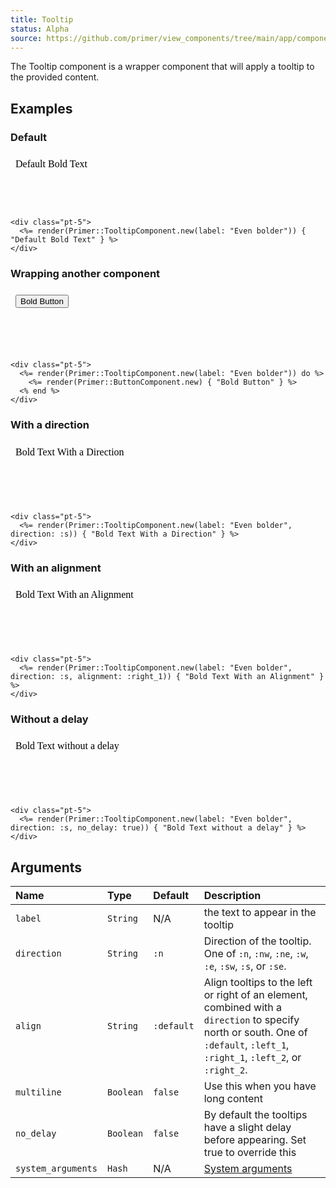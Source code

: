 ```yaml
---
title: Tooltip
status: Alpha
source: https://github.com/primer/view_components/tree/main/app/components/primer/tooltip_component.rb
---
```


<!-- Warning: AUTO-GENERATED file, do not edit. Add code comments to your Ruby instead <3 -->

The Tooltip component is a wrapper component that will apply a tooltip to the provided content.

## Examples

### Default

<iframe style="width: 100%; border: 0px; height: 89px;" srcdoc="<html class='Box height-full p-3'><head><link href='https://unpkg.com/@primer/css/dist/primer.css' rel='stylesheet'></head><body><div class='pt-5'>  <span aria-label='Even bolder' class='tooltipped tooltipped-n '>Default Bold Text</span></div></body></html>"></iframe>

```erb
<div class="pt-5">
  <%= render(Primer::TooltipComponent.new(label: "Even bolder")) { "Default Bold Text" } %>
</div>
```

### Wrapping another component

<iframe style="width: 100%; border: 0px; height: 99px;" srcdoc="<html class='Box height-full p-3'><head><link href='https://unpkg.com/@primer/css/dist/primer.css' rel='stylesheet'></head><body><div class='pt-5'>  <span aria-label='Even bolder' class='tooltipped tooltipped-n '>    <button type='button' class='btn '>Bold Button</button></span></div></body></html>"></iframe>

```erb
<div class="pt-5">
  <%= render(Primer::TooltipComponent.new(label: "Even bolder")) do %>
    <%= render(Primer::ButtonComponent.new) { "Bold Button" } %>
  <% end %>
</div>
```

### With a direction

<iframe style="width: 100%; border: 0px; height: 99px;" srcdoc="<html class='Box height-full p-3'><head><link href='https://unpkg.com/@primer/css/dist/primer.css' rel='stylesheet'></head><body><div class='pt-5'>  <span aria-label='Even bolder' class='tooltipped tooltipped-s '>Bold Text With a Direction</span></div></body></html>"></iframe>

```erb
<div class="pt-5">
  <%= render(Primer::TooltipComponent.new(label: "Even bolder", direction: :s)) { "Bold Text With a Direction" } %>
</div>
```

### With an alignment

<iframe style="width: 100%; border: 0px; height: 99px;" srcdoc="<html class='Box height-full p-3'><head><link href='https://unpkg.com/@primer/css/dist/primer.css' rel='stylesheet'></head><body><div class='pt-5'>  <span alignment='right_1' aria-label='Even bolder' class='tooltipped tooltipped-s '>Bold Text With an Alignment</span></div></body></html>"></iframe>

```erb
<div class="pt-5">
  <%= render(Primer::TooltipComponent.new(label: "Even bolder", direction: :s, alignment: :right_1)) { "Bold Text With an Alignment" } %>
</div>
```

### Without a delay

<iframe style="width: 100%; border: 0px; height: 99px;" srcdoc="<html class='Box height-full p-3'><head><link href='https://unpkg.com/@primer/css/dist/primer.css' rel='stylesheet'></head><body><div class='pt-5'>  <span aria-label='Even bolder' class='tooltipped tooltipped-s tooltipped-no-delay '>Bold Text without a delay</span></div></body></html>"></iframe>

```erb
<div class="pt-5">
  <%= render(Primer::TooltipComponent.new(label: "Even bolder", direction: :s, no_delay: true)) { "Bold Text without a delay" } %>
</div>
```

## Arguments

| Name | Type | Default | Description |
| :- | :- | :- | :- |
| `label` | `String` | N/A | the text to appear in the tooltip |
| `direction` | `String` | `:n` | Direction of the tooltip. One of `:n`, `:nw`, `:ne`, `:w`, `:e`, `:sw`, `:s`, or `:se`. |
| `align` | `String` | `:default` | Align tooltips to the left or right of an element, combined with a `direction` to specify north or south. One of `:default`, `:left_1`, `:right_1`, `:left_2`, or `:right_2`. |
| `multiline` | `Boolean` | `false` | Use this when you have long content |
| `no_delay` | `Boolean` | `false` | By default the tooltips have a slight delay before appearing. Set true to override this |
| `system_arguments` | `Hash` | N/A | [System arguments](/system-arguments) |
